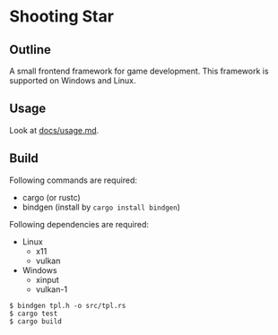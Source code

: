 # Shooting Star

## Outline

A small frontend framework for game development. This framework is supported on Windows and Linux.

## Usage

Look at [docs/usage.md](./docs/usage.md).

## Build

Following commands are required:

* cargo (or rustc)
* bindgen (install by `cargo install bindgen`)

Following dependencies are required:

* Linux
  * x11
  * vulkan
* Windows
  * xinput
  * vulkan-1

```
$ bindgen tpl.h -o src/tpl.rs
$ cargo test
$ cargo build
```
